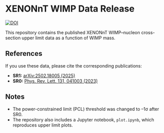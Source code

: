 # XENONnT WIMP Data Release
[![DOI](https://zenodo.org/badge/1078334050.svg)](https://doi.org/10.5281/zenodo.17381424)

This repository contains the published XENONnT WIMP–nucleon cross-section upper limit data as a function of WIMP mass.

## References

If you use these data, please cite the corresponding publications:

- **SR1:** [arXiv:2502.18005 (2025)](https://arxiv.org/pdf/2502.18005v1)
- **SR0:** [Phys. Rev. Lett. 131, 041003 (2023)](https://journals.aps.org/prl/abstract/10.1103/PhysRevLett.131.041003)

## Notes

- The power-constrained limit (PCL) threshold was changed to –1σ after SR0.  
- The repository also includes a Jupyter notebook, `plot.ipynb`, which reproduces upper limit plots.
